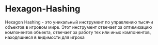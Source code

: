 # Hexagon-Hashing
Hexagon Hashing - это уникальный инструмент по управлению тысячи объектов в игровом мире. Этот инструмент отвечает за оптимизацию компонентов объекта, отвечает за работу тех или иных компонентов, находящиеся в видимости для игрока
